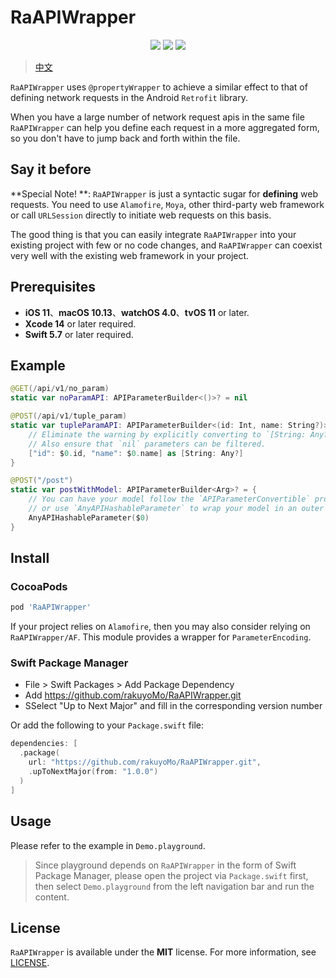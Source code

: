 # RaAPIWrapper

<p align="center">
<a><img src="https://img.shields.io/badge/language-swift-ffac45.svg"></a>
<a href="https://github.com/rakuyoMo/RaAPIWrapper/releases"><img src="https://img.shields.io/cocoapods/v/RaAPIWrapper.svg"></a>
<a href="https://github.com/rakuyoMo/RaAPIWrapper/blob/main/LICENSE"><img src="https://img.shields.io/cocoapods/l/RaAPIWrapper.svg?style=flat"></a>
</p>

> [中文](https://github.com/rakuyoMo/RaAPIWrapper/blob/main/README_CN.md)

`RaAPIWrapper` uses `@propertyWrapper` to achieve a similar effect to that of defining network requests in the Android `Retrofit` library.

When you have a large number of network request apis in the same file `RaAPIWrapper` can help you define each request in a more aggregated form, so you don't have to jump back and forth within the file.

## Say it before

**Special Note! **: `RaAPIWrapper` is just a syntactic sugar for **defining** web requests. You need to use `Alamofire`, `Moya`, other third-party web framework or call `URLSession` directly to initiate web requests on this basis.

The good thing is that you can easily integrate `RaAPIWrapper` into your existing project with few or no code changes, and `RaAPIWrapper` can coexist very well with the existing web framework in your project.

## Prerequisites

- **iOS 11**、**macOS 10.13**、**watchOS 4.0**、**tvOS 11** or later.
- **Xcode 14** or later required.
- **Swift 5.7** or later required.

## Example

```swift
@GET(/api/v1/no_param)
static var noParamAPI: APIParameterBuilder<()>? = nil

@POST(/api/v1/tuple_param)
static var tupleParamAPI: APIParameterBuilder<(id: Int, name: String?)>? = {
	// Eliminate the warning by explicitly converting to `[String: Any?]`.
	// Also ensure that `nil` parameters can be filtered.
	["id": $0.id, "name": $0.name] as [String: Any?]
}

@POST("/post")
static var postWithModel: APIParameterBuilder<Arg>? = {
	// You can have your model follow the `APIParameterConvertible` protocol,
    // or use `AnyAPIHashableParameter` to wrap your model in an outer layer.
	AnyAPIHashableParameter($0)
}
```

## Install

### CocoaPods

```ruby
pod 'RaAPIWrapper'
```

If your project relies on `Alamofire`, then you may also consider relying on `RaAPIWrapper/AF`. This module provides a wrapper for `ParameterEncoding`.

### Swift Package Manager

- File > Swift Packages > Add Package Dependency
- Add https://github.com/rakuyoMo/RaAPIWrapper.git
- SSelect "Up to Next Major" and fill in the corresponding version number

Or add the following to your `Package.swift` file:

```swift
dependencies: [
  .package(
  	url: "https://github.com/rakuyoMo/RaAPIWrapper.git", 
  	.upToNextMajor(from: "1.0.0")
  )
]
```

## Usage

Please refer to the example in `Demo.playground`.

> Since playground depends on `RaAPIWrapper` in the form of Swift Package Manager, please open the project via `Package.swift` first, then select `Demo.playground` from the left navigation bar and run the content.

## License

`RaAPIWrapper` is available under the **MIT** license. For more information, see [LICENSE](LICENSE).